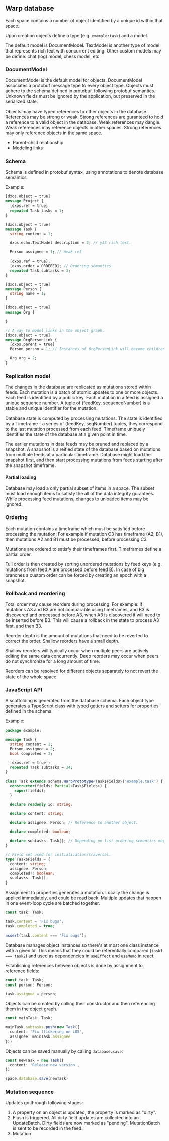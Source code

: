 ## Warp database

Each space contains a number of object identified by a unique id within that space.

Upon creation objects define a type (e.g. `example:task`) and a model.

The default model is DocumentModel.
TextModel is another type of model that represents rich text with concurrent editing.
Other custom models may be define: chat (log) model, chess model, etc.

### DocumentModel

DocumentModel is the default model for objects.
DocumentModel associates a protobuf message type to every object type.
Objects must adhere to the schema defined in protobuf, following protobuf semantics.
Unknown fields must be ignored by the application, but preserved in the serialized state.

Objects may have typed references to other objects in the database.
References may be strong or weak.
Strong references are guranteed to hold a reference to a valid object in the database.
Weak references may dangle.
Weak references may reference objects in other spaces.
Strong references may only reference objects in the same space.

- Parent-child relationship
- Modeling links

### Schema 

Schema is defined in protobuf syntax, using annotations to denote database semantics.

Example:

```protobuf
[dxos.object = true]
message Project {
  [dxos.ref = true]
  repeated Task tasks = 1;
}

[dxos.object = true]
message Task {
  string content = 1;

  dxos.echo.TextModel description = 2; // yJS rich text.

  Person assignee = 1; // Weak ref

  [dxos.ref = true];
  [dxos.order = ORDERED]; // Ordering semantics.
  repeated Task subtasks = 3;
}

[dxos.object = true]
message Person {
  string name = 1;
}

[dxos.object = true]
message Org {

}

// A way to model links in the object graph.
[dxos.object = true]
message OrgPersonLink { 
  [dxos.parent = true]
  Person person = 1; // Instances of OrgPersonLink will become children of the referenced Person.

  Org org = 2;
}


```

### Replication model

The changes in the database are replicated as mutations stored within feeds.
Each mutation is a batch of atomic updates to one or more objects.
Each feed is identified by a public key.
Each mutation in a feed is assigned a unique sequence number.
A tuple of (feedKey, sequenceNumber) is a stable and unique identifier for the mutation.

Database state is computed by processing mutations.
The state is identified by a Timeframe - a series of (feedKey, seqNumber) tuples, they correspond to the last mutation processed from each feed.
Timeframe uniquely identifies the state of the database at a given point in time.

The earlier mutations in data feeds may be pruned and replaced by a snapshot.
A snapshot is a reified state of the database based on mutations from multiple feeds at a particular timeframe.
Database might load the snapshot first, and then start processing mutations from feeds starting after the snapshot timeframe.

#### Partial loading

Database may load a only partial subset of items in a space.
The subset must load enough items to satisfy the all of the data integrity gurantees.
While processing feed mutations, changes to unloaded items may be ignored.

### Ordering

Each mutation contains a timeframe which must be satisfied before processing the mutation:
For example if mutation C3 has timeframe (A2, B1), then mutations A2 and B1 must be processed, before processing C3.

Mutations are ordered to satisfy their timeframes first. Timeframes define a partial order.

Full order is then created by sorting unordered mutations by feed keys (e.g. mutations from feed A are processed before feed B).
In case of big branches a custom order can be forced by creating an epoch with a snapshot.

### Rollback and reordering

Total order may cause reorders during processing.
For example: if mutations A3 and B3 are not comparable using timeframes, and B3 is discovered and processed before A3, when A3 is discovered it will need to be inserted before B3. This will cause a rollback in the state to process A3 first, and then B3.

Reorder depth is the amount of mutations that need to be reverted to correct the order. Shallow reorders have a small depth.

Shallow reorders will typically occur when multiple peers are actively editing the same data concurrently.
Deep reorders may occur when peers do not synchronize for a long amount of time.

Reorders can be resolved for different objects separately to not revert the state of the whole space.

### JavaScript API

A scaffolding is generated from the database schema.
Each object type generates a TypeScript class with typed getters and setters for properties defined in the schema.

Example:

```protobuf
package example;

message Task {
  string content = 1;
  Person assignee = 2;
  bool completed = 3;

  [dxos.ref = true];
  repeated Task subtasks = 34;
}
```

```typescript
class Task extends schema.WarpPrototype<Task$Fields>('example.task') {
  constructor(fields: Partial<Task$Fields>) {
    super(fields);
  }

  declare readonly id: string;

  declare content: string;

  declare assignee: Person; // Reference to another object.

  declare completed: boolean;

  declare subtasks: Task[]; // Depending on list ordering semantics may either be a set or an array.
}

// Field set used for initialization/traversal.
type Task$Fields = {
  content: string;
  assignee: Person;
  completed?: boolean;
  subtasks: Task[]
}
```

Assignment to properties generates a mutation.
Locally the change is applied immediately, and could be read back.
Multiple updates that happen in one event-loop cycle are batched together.

```typescript
const task: Task;

task.content = 'Fix bugs';
task.completed = true;

assert(task.content === 'Fix bugs');
```

Database manages object instances so there's at most one class instance with a given Id.
This means that they could be referentially compared (`task1 === task2`) and used as dependencies in `useEffect` and `useMemo` in react.

Establishing references between objects is done by assignment to reference fields:

```typescript
const task: Task;
const person: Person;

task.assignee = person;
```

Objects can be created by calling their constructor and then referencing them in the object graph.

```typescript
const mainTask: Task;

mainTask.subtasks.push(new Task({
  content: 'Fix flickering on iOS',
  assignee: mainTask.assignee
}))
```

Objects can be saved manually by calling `database.save`:

```typescript
const newTask = new Task({
  content: 'Release new version',
})

space.database.save(newTask)
```

### Mutation sequence

Updates go through following stages:

1. A property on an object is updated, the property is marked as "dirty".
2. Flush is triggered. All dirty field updates are collected into an UpdateBatch. Dirty fields are now marked as "pending". MutationBatch is sent to be recorded in the feed.
3. Mutation 